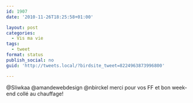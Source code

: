 ```yaml
---
id: 1907
date: '2010-11-26T18:25:58+01:00'

layout: post
categories:
  - Vis ma vie
tags:
  - tweet
format: status
publish_social: no
guid: 'http://tweets.local/?birdsite_tweet=8224963873996800'

---
```


@Sliwkaa @amandewebdesign @nbirckel merci pour vos FF et bon week-end collé au chauffage!